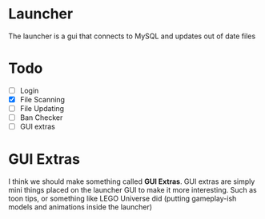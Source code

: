 # Launcher
The launcher is a gui that connects to MySQL
and updates out of date files
# Todo
- [ ] Login
- [x] File Scanning
- [ ] File Updating
- [ ] Ban Checker
- [ ] GUI extras

# GUI Extras 
I think we should make something called **GUI Extras**.
GUI extras are simply mini things placed on the launcher GUI
to make it more interesting. Such as toon tips, or something like
LEGO Universe did (putting gameplay-ish models and animations inside
the launcher) 
